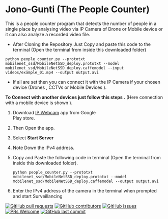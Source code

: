 # Jono-Gunti (The People Counter)
This is a people counter program that detects the number of people in a single place by analysing video via IP Camera of Drone or Mobile device or it can also analyze a recorded video file.


* After Cloning the Repository Just Copy and paste this code to the terminal 
(Open the terminal from inside this downloaded folder)

```python people_counter.py --prototxt mobilenet_ssd/MobileNetSSD_deploy.prototxt --model mobilenet_ssd/MobileNetSSD_deploy.caffemodel --input videos/example_01.mp4 --output output.avi```

* If all are set then you can connect it with the IP Camera if your chosen device (Drones , CCTVs or Mobile Devices ).

**To Connect with another devices just follow this steps .**
(Here connection with a mobile device is shown ).

1. Download [IP Webcam](https://play.google.com/store/apps/details?id=com.pas.webcam) app from Google   
   Play store. 

2. Then Open the app.

3. Select **Start Server**

4. Note Down the IPv4 address.

5. Copy and Paste the following code in terminal (Open the terminal from inside this downloaded folder).
   
   ```python people_counter.py --prototxt mobilenet_ssd/MobileNetSSD_deploy.prototxt --model mobilenet_ssd/MobileNetSSD_deploy.caffemodel --output output.avi```

6. Enter the IPv4 address of the camera in the terminal when prompted and start Surveillancing


  
































<a href="https://github.com/ayan-biswas0412/JonoGunti/pulls">![GitHub pull requests](https://img.shields.io/github/issues-pr-raw/ayan-biswas0412/JonoGunti?logo=git&logoColor=white)</a> 
<a href="#">![GitHub contributors](https://img.shields.io/github/contributors/ayan-biswas0412/JonoGunti?logo=github)</a>
[![GitHub issues](https://img.shields.io/github/issues/ayan-biswas0412/JonoGunti?logo=github)](https://github.com/ayan-biswas0412/JonoGunti/issues) 
[![PRs Welcome](https://img.shields.io/badge/PRs-welcome-brightgreen.svg?style=flat&logo=git&logoColor=white)](https://github.com/ayan-biswas0412) 
[![GitHub last commit](https://img.shields.io/github/last-commit/ayan-biswas0412/JonoGunti?logo=github)](https://github.com/jadavpur-university-ed-cell)
